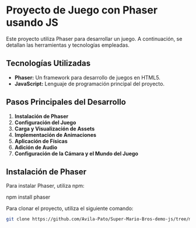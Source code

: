 # Proyecto de Juego con Phaser usando JS

Este proyecto utiliza Phaser para desarrollar un juego. A continuación, se detallan las herramientas y tecnologías empleadas.

## Tecnologías Utilizadas

- **Phaser:** Un framework para desarrollo de juegos en HTML5.
- **JavaScript:** Lenguaje de programación principal del proyecto.


## Pasos Principales del Desarrollo

1. **Instalación de Phaser**
2. **Configuración del Juego**
3. **Carga y Visualización de Assets**
4. **Implementación de Animaciones**
5. **Aplicación de Físicas**
6. **Adición de Audio**
7. **Configuración de la Cámara y el Mundo del Juego**

## Instalación de Phaser

Para instalar Phaser, utiliza npm:

npm install phaser

Para clonar el proyecto, utiliza el siguiente comando:

```bash
git clone https://github.com/Avila-Pato/Super-Mario-Bros-demo-js/tree/main
